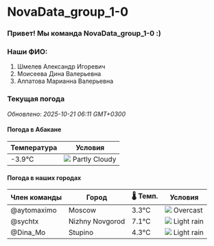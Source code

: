 # NovaData_group_1-0
### Привет! Мы команда NovaData_group_1-0 :)

### Наши ФИО:
1. Шмелев Александр Игоревич
2. Моисеева Дина Валерьевна
3. Алпатова Марианна Валерьевна

### Текущая погода
<!-- WEATHER:START -->
_Обновлено: 2025-10-21 06:11 GMT+0300_

#### Погода в Абакане

| Температура | Условия |
|-------------|----------|
| -3.9°C     | ![](https://cdn.weatherapi.com/weather/64x64/day/116.png) Partly Cloudy |

#### Погода в наших городах

| Член команды  | Город               | 🌡️ Темп.  | Условия          |
|---------------|---------------------|-----------|--------------------|
| @aytomaximo    | Moscow              |    3.3°C | ![](https://cdn.weatherapi.com/weather/64x64/night/122.png) Overcast     |
| @sychtx        | Nizhny Novgorod     |    7.1°C | ![](https://cdn.weatherapi.com/weather/64x64/night/296.png) Light rain   |
| @Dina_Mo       | Stupino             |    4.3°C | ![](https://cdn.weatherapi.com/weather/64x64/night/296.png) Light rain   |

<!-- WEATHER:END -->
